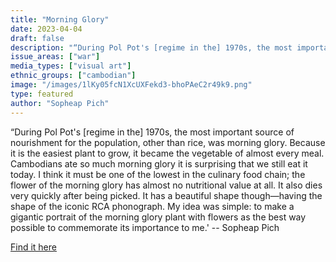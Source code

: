 ```yaml
---
title: "Morning Glory"
date: 2023-04-04
draft: false
description: "“During Pol Pot's [regime in the] 1970s, the most important source of nourishment for the population, other than rice, was morning glory. Because it is the easiest plant to grow, it became the vegetable of almost every meal. Cambodians ate so much morning glory it is surprising that we still eat it today. I think it must be one of the lowest in the culinary food chain; the flower of the morning glory has almost no nutritional value at all. It also dies very quickly after being picked. It has a beautiful shape though—having the shape of the iconic RCA phonograph. My idea was simple: to make a gigantic portrait of the morning glory plant with flowers as the best way possible to commemorate its importance to me.' -- Sopheap Pich"
issue_areas: ["war"]
media_types: ["visual art"]
ethnic_groups: ["cambodian"]
image: "/images/1lKy05fcN1XcUXFekd3-bhoPAeC2r49k9.png"
type: featured
author: "Sopheap Pich"
---
```


“During Pol Pot's [regime in the] 1970s, the most important source of nourishment for the population, other than rice, was morning glory. Because it is the easiest plant to grow, it became the vegetable of almost every meal. Cambodians ate so much morning glory it is surprising that we still eat it today. I think it must be one of the lowest in the culinary food chain; the flower of the morning glory has almost no nutritional value at all. It also dies very quickly after being picked. It has a beautiful shape though—having the shape of the iconic RCA phonograph. My idea was simple: to make a gigantic portrait of the morning glory plant with flowers as the best way possible to commemorate its importance to me.' -- Sopheap Pich

[Find it here](https://www.metmuseum.org/art/collection/search/78201)
